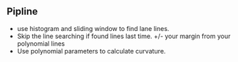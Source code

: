 
## Pipline
* use histogram and sliding window to find lane lines.
* Skip the line searching if found lines last time. +/- your margin from your polynomial lines
* Use polynomial parameters to calculate curvature. 